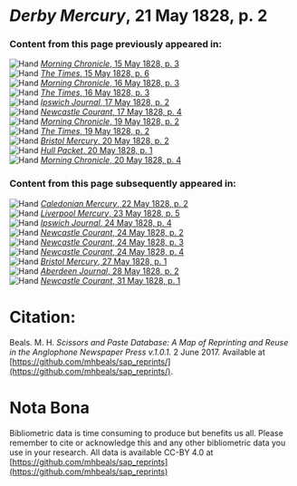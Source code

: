 # *Derby Mercury*, 21 May 1828, p. 2  
  
### Content from this page previously appeared in:  
![Hand](http://scissorsandpaste.net/wp-content/uploads/2017/06/smallhandpointer.png) [*Morning Chronicle*, 15 May 1828, p. 3](https://mhbeals.github.io/sap_html/Morning-Chronicle/Morning-Chronicle-15-May-1828-p-3)  
![Hand](http://scissorsandpaste.net/wp-content/uploads/2017/06/smallhandpointer.png) [*The Times*, 15 May 1828, p. 6](https://mhbeals.github.io/sap_html/The-Times/The-Times-15-May-1828-p-6)  
![Hand](http://scissorsandpaste.net/wp-content/uploads/2017/06/smallhandpointer.png) [*Morning Chronicle*, 16 May 1828, p. 3](https://mhbeals.github.io/sap_html/Morning-Chronicle/Morning-Chronicle-16-May-1828-p-3)  
![Hand](http://scissorsandpaste.net/wp-content/uploads/2017/06/smallhandpointer.png) [*The Times*, 16 May 1828, p. 3](https://mhbeals.github.io/sap_html/The-Times/The-Times-16-May-1828-p-3)  
![Hand](http://scissorsandpaste.net/wp-content/uploads/2017/06/smallhandpointer.png) [*Ipswich Journal*, 17 May 1828, p. 2](https://mhbeals.github.io/sap_html/Ipswich-Journal/Ipswich-Journal-17-May-1828-p-2)  
![Hand](http://scissorsandpaste.net/wp-content/uploads/2017/06/smallhandpointer.png) [*Newcastle Courant*, 17 May 1828, p. 4](https://mhbeals.github.io/sap_html/Newcastle-Courant/Newcastle-Courant-17-May-1828-p-4)  
![Hand](http://scissorsandpaste.net/wp-content/uploads/2017/06/smallhandpointer.png) [*Morning Chronicle*, 19 May 1828, p. 2](https://mhbeals.github.io/sap_html/Morning-Chronicle/Morning-Chronicle-19-May-1828-p-2)  
![Hand](http://scissorsandpaste.net/wp-content/uploads/2017/06/smallhandpointer.png) [*The Times*, 19 May 1828, p. 2](https://mhbeals.github.io/sap_html/The-Times/The-Times-19-May-1828-p-2)  
![Hand](http://scissorsandpaste.net/wp-content/uploads/2017/06/smallhandpointer.png) [*Bristol Mercury*, 20 May 1828, p. 2](https://mhbeals.github.io/sap_html/Bristol-Mercury/Bristol-Mercury-20-May-1828-p-2)  
![Hand](http://scissorsandpaste.net/wp-content/uploads/2017/06/smallhandpointer.png) [*Hull Packet*, 20 May 1828, p. 1](https://mhbeals.github.io/sap_html/Hull-Packet/Hull-Packet-20-May-1828-p-1)  
![Hand](http://scissorsandpaste.net/wp-content/uploads/2017/06/smallhandpointer.png) [*Morning Chronicle*, 20 May 1828, p. 4](https://mhbeals.github.io/sap_html/Morning-Chronicle/Morning-Chronicle-20-May-1828-p-4)  
  
### Content from this page subsequently appeared in:  
![Hand](http://scissorsandpaste.net/wp-content/uploads/2017/06/smallhandpointer.png) [*Caledonian Mercury*, 22 May 1828, p. 2](https://mhbeals.github.io/sap_html/Caledonian-Mercury/Caledonian-Mercury-22-May-1828-p-2)  
![Hand](http://scissorsandpaste.net/wp-content/uploads/2017/06/smallhandpointer.png) [*Liverpool Mercury*, 23 May 1828, p. 5](https://mhbeals.github.io/sap_html/Liverpool-Mercury/Liverpool-Mercury-23-May-1828-p-5)  
![Hand](http://scissorsandpaste.net/wp-content/uploads/2017/06/smallhandpointer.png) [*Ipswich Journal*, 24 May 1828, p. 4](https://mhbeals.github.io/sap_html/Ipswich-Journal/Ipswich-Journal-24-May-1828-p-4)  
![Hand](http://scissorsandpaste.net/wp-content/uploads/2017/06/smallhandpointer.png) [*Newcastle Courant*, 24 May 1828, p. 2](https://mhbeals.github.io/sap_html/Newcastle-Courant/Newcastle-Courant-24-May-1828-p-2)  
![Hand](http://scissorsandpaste.net/wp-content/uploads/2017/06/smallhandpointer.png) [*Newcastle Courant*, 24 May 1828, p. 3](https://mhbeals.github.io/sap_html/Newcastle-Courant/Newcastle-Courant-24-May-1828-p-3)  
![Hand](http://scissorsandpaste.net/wp-content/uploads/2017/06/smallhandpointer.png) [*Newcastle Courant*, 24 May 1828, p. 4](https://mhbeals.github.io/sap_html/Newcastle-Courant/Newcastle-Courant-24-May-1828-p-4)  
![Hand](http://scissorsandpaste.net/wp-content/uploads/2017/06/smallhandpointer.png) [*Bristol Mercury*, 27 May 1828, p. 1](https://mhbeals.github.io/sap_html/Bristol-Mercury/Bristol-Mercury-27-May-1828-p-1)  
![Hand](http://scissorsandpaste.net/wp-content/uploads/2017/06/smallhandpointer.png) [*Aberdeen Journal*, 28 May 1828, p. 2](https://mhbeals.github.io/sap_html/Aberdeen-Journal/Aberdeen-Journal-28-May-1828-p-2)  
![Hand](http://scissorsandpaste.net/wp-content/uploads/2017/06/smallhandpointer.png) [*Newcastle Courant*, 31 May 1828, p. 1](https://mhbeals.github.io/sap_html/Newcastle-Courant/Newcastle-Courant-31-May-1828-p-1)  


# Citation: 

Beals. M. H. *Scissors and Paste Database: A Map of Reprinting and Reuse in the Anglophone Newspaper Press v.1.0.1.* 2 June 2017. Available at [https://github.com/mhbeals/sap_reprints/](https://github.com/mhbeals/sap_reprints/). 

# Nota Bona

Bibliometric data is time consuming to produce but benefits us all. Please remember to cite or acknowledge this and any other bibliometric data you use in your research. All data is available CC-BY 4.0 at [https://github.com/mhbeals/sap_reprints](https://github.com/mhbeals/sap_reprints)